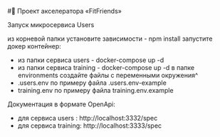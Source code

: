 #🚀 Проект акселератора «FitFriends»

Запуск микросервиса Users

из корневой папки установите зависимости - npm install
запустите докер контейнер:

- из папки сервиса users - docker-compose up -d
- из папки сервиса training - docker-compose up -d
  в папке environments создайте файлы с переменными окружения^
- .users.env по примеру файла .users.env-example
- training.env по примеру файла training.env.example

Документация в формате OpenApi:

- для сервиса users : http://localhost:3332/spec
- для сервиса training: http://localhost:3333/spec
